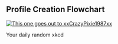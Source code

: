 ## Profile Creation Flowchart
[![This one goes out to xxCrazyPixie1987xx](https://imgs.xkcd.com/comics/profile_flowchart.jpg)](https://xkcd.com/94/ "This one goes out to xxCrazyPixie1987xx")

Your daily random xkcd
